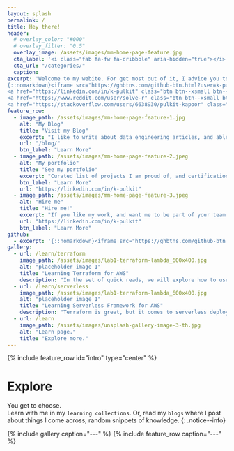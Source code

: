 ```yaml
---
layout: splash
permalink: /
title: Hey there!
header:
  # overlay_color: "#000"
  # overlay_filter: "0.5"
  overlay_image: /assets/images/mm-home-page-feature.jpg
  cta_label: '<i class="fab fa-fw fa-dribbble" aria-hidden="true"></i> Read my blog.'
  cta_url: "/categories/"
  caption:
excerpt: 'Welcome to my webite. For get most out of it, I advice you to drop your fear and try hands-on. Head to the learn section to explore curated articles, or explore the posts I have written posts for subject of my interests. <br /><br /> 
{::nomarkdown}<iframe src="https://ghbtns.com/github-btn.html?user=k-pulkit&type=follow&count=true" frameborder="0" scrolling="0" width="170" height="20" title="GitHub"></iframe>{:/nomarkdown} <br />
<a href="https://linkedin.com/in/k-pulkit" class="btn btn--xsmall btn--linkedin" title="Follow me"><i class="fab fa-fw fa-linkedin" aria-hidden="true"></i><span> linkedin</span></a>
<a href="https://www.reddit.com/user/solve-r" class="btn btn--xsmall btn--reddit" title="Follow me"><i class="fab fa-fw fa-reddit" aria-hidden="true"></i><span> reddit</span></a>
<a href="https://stackoverflow.com/users/6638930/pulkit-kapoor" class="btn btn--xsmall btn--stackoverflow" title="Follow me"><i class="fab fa-fw fa-stack-overflow" aria-hidden="true"></i><span> stackoverflow</span></a>'
feature_row:
  - image_path: /assets/images/mm-home-page-feature-1.jpg
    alt: "My Blog"
    title: "Visit my Blog"
    excerpt: "I like to write about data engineering articles, and able solutions to sticky bugs that come in my day job."
    url: "/blog/"
    btn_label: "Learn More"
  - image_path: /assets/images/mm-home-page-feature-2.jpeg
    alt: "My portfolio"
    title: "See my portfolio"
    excerpt: "Curated list of projects I am proud of, and certifications I have done or the interests I have at the moment."
    btn_label: "Learn More"
    url: "https://linkedin.com/in/k-pulkit"
  - image_path: /assets/images/mm-home-page-feature-3.jpeg
    alt: "Hire me"
    title: "Hire me!"
    excerpt: "If you like my work, and want me to be part of your team. Do not hesitate, I am open to great opportunities!"
    url: "https://linkedin.com/in/k-pulkit"
    btn_label: "Learn More"
github:
  - excerpt: '{::nomarkdown}<iframe src="https://ghbtns.com/github-btn.html?user=k-pulkit&type=follow&count=true" frameborder="0" scrolling="0" width="170" height="20" title="GitHub"></iframe>{:/nomarkdown}'
gallery:
  - url: /learn/terraform
    image_path: /assets/images/lab1-terraform-lambda_600x400.jpg
    alt: "placeholder image 1"
    title: "Learning Terraform for AWS"
    description: "In the set of quick reads, we will explore how to use the terraform for infrastructure deployment on AWS. <br/><br/>#labs #aws #learnwithme"
  - url: /learn/serverless
    image_path: /assets/images/lab1-terraform-lambda_600x400.jpg
    alt: "placeholder image 1"
    title: "Learning Serverless Framework for AWS"
    description: "Terraform is great, but it comes to serverless deployments use something designed for it. Let's explore the serverless framework. <br/><br/>#labs #aws #learnwithme"
  - url: /learn
    image_path: /assets/images/unsplash-gallery-image-3-th.jpg
    alt: "Learn page."
    title: "Explore more."
---
```


{% include feature_row id="intro" type="center" %}

# Explore

You get to choose. <br />Learn with me in my `learning collections`. Or, read my `blogs` where I post about things I come across, random snippets of knowledge.
{: .notice--info}

{% include gallery caption="---" %}
{% include feature_row caption="---" %}
<!-- {% include feature_row id="github" type="center" %} -->
